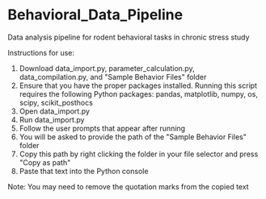# Behavioral_Data_Pipeline
Data analysis pipeline for rodent behavioral tasks in chronic stress study

Instructions for use:
1. Download data_import.py, parameter_calculation.py, data_compilation.py, and "Sample Behavior Files" folder
2. Ensure that you have the proper packages installed. Running this script requires the following Python packages: pandas, matplotlib, numpy, os, scipy, scikit_posthocs
3. Open data_import.py
4. Run data_import.py
5. Follow the user prompts that appear after running
6. You will be asked to provide the path of the "Sample Behavior Files" folder
7. Copy this path by right clicking the folder in your file selector and press "Copy as path"
8. Paste that text into the Python console

Note: You may need to remove the quotation marks from the copied text
